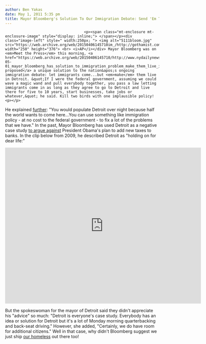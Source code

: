 ```yaml
---
author: Ben Yakas
date: May 1, 2011 5:35 pm
title: Mayor Bloomberg's Solution To Our Immigration Debate: Send 'Em To Detroit!
---
```


	
										<p><span class="mt-enclosure mt-enclosure-image" style="display: inline;"> </span></p><div class="image-left" style=" width:250px; "> <img alt="5111bloom.jpg" src="https://web.archive.org/web/20150406145710im_/http://gothamist.com/attachments/byakas/5111bloom.jpg" width="250" height="376"> <br> <i>AP</i></div> Mayor Bloomberg was on <em>Meet the Press</em> this morning, <a href="https://web.archive.org/web/20150406145710/http://www.nydailynews.com/ny_local/2011/05/01/2011-05-01_mayor_bloomberg_has_solution_to_immigration_problem_make_them_live_in_detroit.html">and proposed</a> a unique solution to the nation&apos;s ongoing immigration debate: let immigrants come...but <em>make</em> them live in Detroit. &quot;If I were the federal government, assuming we could wave a magic wand and pull everybody together, you pass a law letting immigrants come in as long as they agree to go to Detroit and live there for five to 10 years, start businesses, take jobs or whatever,&quot; he said. Kill two birds with one implausible policy!<p></p>

<p>He explained <a href="https://web.archive.org/web/20150406145710/http://www.politico.com/blogs/politicolive/0511/Bloomy_Let_immigrants_in_to_Detroit.html">further</a>: &quot;You would populate Detroit over night because half the world wants to come here...You can use something like immigration policy - at no cost to the federal government - to fix a lot of the problems that we have.&quot; In the past, Mayor Bloomberg has used Detroit as a negative case study <a href="https://web.archive.org/web/20150406145710/http://gothamist.com/2010/01/22/bloomberg_checkmates_obama_with_his.php">to argue against</a> President Obama&apos;s plan to add new taxes to banks. In the clip below from 2009, he described Detroit as &quot;holding on for dear life:&quot;</p>

<div style="text-align: center;"><iframe width="640" height="510" src="https://web.archive.org/web/20150406145710if_/http://www.youtube.com/embed/ert7_glO8dU" frameborder="0" allowfullscreen></iframe></div>

<p>But the spokeswoman for the mayor of Detroit said they didn&apos;t appreciate his &quot;advice&quot; so much: &quot;Detroit is everyone&apos;s case study. Everybody has an idea or solution for Detroit but it&apos;s a lot of Monday morning quarterbacking and back-seat driving.&quot; However, she added, &quot;Certainly, we do have room for additional citizens.&quot; Well in that case, why didn&apos;t Bloomberg suggest we just ship <a href="https://web.archive.org/web/20150406145710/http://gothamist.com/2011/04/11/state_of_the_homeless_not_good.php">our homeless</a> out there too! </p>					
										
									
				